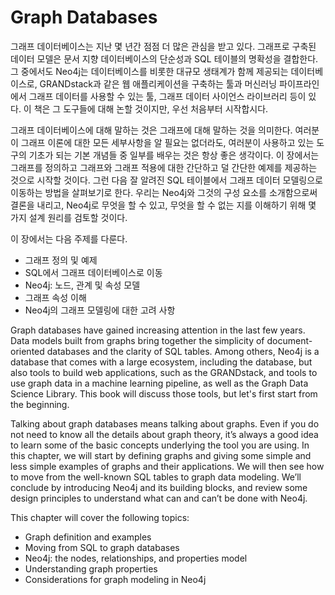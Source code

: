 # Graph Databases

그래프 데이터베이스는 지난 몇 년간 점점 더 많은 관심을 받고 있다. 그래프로 구축된 데이터 모델은 문서 지향 데이터베이스의 단순성과 SQL 테이블의 명확성을 결합한다. 그 중에서도 Neo4j는 데이터베이스를 비롯한 대규모 생태계가 함께 제공되는 데이터베이스로, GRANDstack과 같은 웹 애플리케이션을 구축하는 툴과 머신러닝 파이프라인에서 그래프 데이터를 사용할 수 있는 툴, 그래프 데이터 사이언스 라이브러리 등이 있다. 이 책은 그 도구들에 대해 논할 것이지만, 우선 처음부터 시작합시다.

그래프 데이터베이스에 대해 말하는 것은 그래프에 대해 말하는 것을 의미한다. 여러분이 그래프 이론에 대한 모든 세부사항을 알 필요는 없더라도, 여러분이 사용하고 있는 도구의 기초가 되는 기본 개념들 중 일부를 배우는 것은 항상 좋은 생각이다. 이 장에서는 그래프를 정의하고 그래프와 그래프 적용에 대한 간단하고 덜 간단한 예제를 제공하는 것으로 시작할 것이다. 그런 다음 잘 알려진 SQL 테이블에서 그래프 데이터 모델링으로 이동하는 방법을 살펴보기로 한다. 우리는 Neo4j와 그것의 구성 요소를 소개함으로써 결론을 내리고, Neo4j로 무엇을 할 수 있고, 무엇을 할 수 없는 지를 이해하기 위해 몇 가지 설계 원리를 검토할 것이다.

이 장에서는 다음 주제를 다룬다.

* 그래프 정의 및 예제
* SQL에서 그래프 데이터베이스로 이동
* Neo4j: 노드, 관계 및 속성 모델
* 그래프 속성 이해
* Neo4j의 그래프 모델링에 대한 고려 사항

Graph databases have gained increasing attention in the last few years. Data models built from graphs bring together the simplicity of document-oriented databases and the clarity of SQL tables. Among others, Neo4j is a database that comes with a large ecosystem, including the database, but also tools to build web applications, such as the GRANDstack, and tools to use graph data in a machine learning pipeline, as well as the Graph Data Science Library. This book will discuss those tools, but let's first start from the beginning.

Talking about graph databases means talking about graphs. Even if you do not need to know all the details about graph theory, it’s always a good idea to learn some of the basic concepts underlying the tool you are using. In this chapter, we will start by defining graphs and giving some simple and less simple examples of graphs and their applications. We will then see how to move from the well-known SQL tables to graph data modeling. We’ll conclude by introducing Neo4j and its building blocks, and review some design principles to understand what can and can’t be done with Neo4j.

This chapter will cover the following topics:

* Graph definition and examples
* Moving from SQL to graph databases
* Neo4j: the nodes, relationships, and properties model
* Understanding graph properties
* Considerations for graph modeling in Neo4j